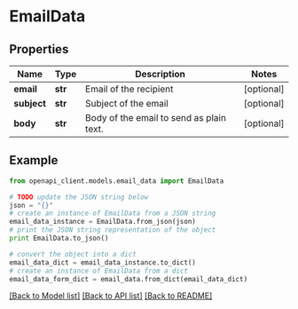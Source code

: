 # EmailData


## Properties
Name | Type | Description | Notes
------------ | ------------- | ------------- | -------------
**email** | **str** | Email of the recipient | [optional] 
**subject** | **str** | Subject of the email | [optional] 
**body** | **str** | Body of the email to send as plain text. | [optional] 

## Example

```python
from openapi_client.models.email_data import EmailData

# TODO update the JSON string below
json = "{}"
# create an instance of EmailData from a JSON string
email_data_instance = EmailData.from_json(json)
# print the JSON string representation of the object
print EmailData.to_json()

# convert the object into a dict
email_data_dict = email_data_instance.to_dict()
# create an instance of EmailData from a dict
email_data_form_dict = email_data.from_dict(email_data_dict)
```
[[Back to Model list]](../README.md#documentation-for-models) [[Back to API list]](../README.md#documentation-for-api-endpoints) [[Back to README]](../README.md)


